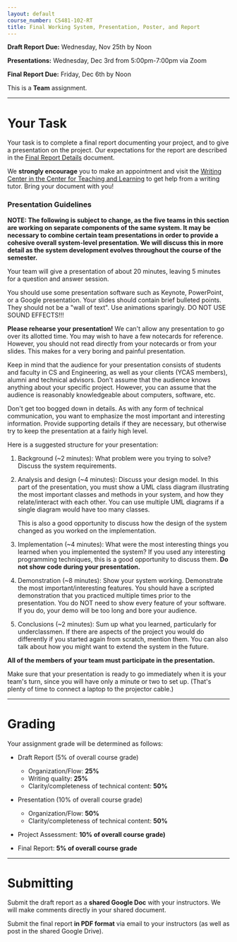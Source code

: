```yaml
---
layout: default
course_number: CS481-102-RT
title: Final Working System, Presentation, Poster, and Report
---
```


**Draft Report Due:** Wednesday, Nov 25th by Noon

**Presentations:** Wednesday, Dec 3rd from 5:00pm-7:00pm via Zoom

**Final Report Due:** Friday, Dec 6th by Noon

This is a **Team** assignment.

--- --- --- --- --- --- --- --- --- --- --- --- --- --- --- --- --- --- --- --- --- --- --- ---



# Your Task

Your task is to complete a final report documenting your project, and to give a presentation on the project. Our expectations for the report are described in the [Final Report Details](finalreport.html) document.

We **strongly encourage** you to make an appointment and visit the [Writing Center in the Center for Teaching and Learning](http://www.ycp.edu/offices-and-services/center-for-teaching-and-learning/writing-center/) to get help from a writing tutor. Bring your document with you!

### Presentation Guidelines

**NOTE: The following is subject to change, as the five teams in this section are working on separate components of the same system.  It may be necessary to combine certain team presentations in order to provide a cohesive overall system-level presentation.  We will discuss this in more detail as the system development evolves throughout the course of the semester.**

Your team will give a presentation of about 20 minutes, leaving 5 minutes for a question and answer session.

You should use some presentation software such as Keynote, PowerPoint, or a Google presentation. Your slides should contain brief bulleted points. They should not be a "wall of text". Use animations sparingly. DO NOT USE SOUND EFFECTS!!!

**Please rehearse your presentation!** We can't allow any presentation to go over its allotted time. You may wish to have a few notecards for reference. However, you should not read directly from your notecards or from your slides. This makes for a very boring and painful presentation.

Keep in mind that the audience for your presentation consists of students and faculty in CS and Engineering, as well as your clients (YCAS members), alumni and technical advisors. Don't assume that the audience knows anything about your specific project. However, you can assume that the audience is reasonably knowledgeable about computers, software, etc.

Don't get too bogged down in details. As with any form of technical communication, you want to emphasize the most important and interesting information. Provide supporting details if they are necessary, but otherwise try to keep the presentation at a fairly high level.

Here is a suggested structure for your presentation:

1.  Background (\~2 minutes): What problem were you trying to solve? Discuss the system requirements.

2.  Analysis and design (\~4 minutes): Discuss your design model. In this part of the presentation, you must show a UML class diagram illustrating the most important classes and methods in your system, and how they relate/interact with each other. You can use multiple UML diagrams if a single diagram would have too many classes.

    This is also a good opportunity to discuss how the design of the system changed as you worked on the implementation.

3.  Implementation (\~4 minutes): What were the most interesting things you learned when you implemented the system? If you used any interesting programming techniques, this is a good opportunity to discuss them. **Do not show code during your presentation.**

4.  Demonstration (\~8 minutes): Show your system working. Demonstrate the most important/interesting features. You should have a scripted demonstration that you practiced multiple times prior to the presentation. You do NOT need to show every feature of your software. If you do, your demo will be too long and bore your audience.

5.  Conclusions (\~2 minutes): Sum up what you learned, particularly for underclassmen. If there are aspects of the project you would do differently if you started again from scratch, mention them. You can also talk about how you might want to extend the system in the future.

**All of the members of your team must participate in the presentation.**

Make sure that your presentation is ready to go immediately when it is your team's turn, since you will have only a minute or two to set up. (That's plenty of time to connect a laptop to the projector cable.)

--- --- --- --- --- --- --- --- --- --- --- --- --- --- --- --- --- --- --- --- --- --- --- ---



# Grading

Your assignment grade will be determined as follows:

-   Draft Report (5% of overall course grade)
    -   Organization/Flow: **25%**
    -   Writing quality: **25%**
    -   Clarity/completeness of technical content: **50%**

-   Presentation (10% of overall course grade)
    -   Organization/Flow: **50%**
    -   Clarity/completeness of technical content: **50%**

-   Project Assessment: **10% of overall course grade)**

-   Final Report: **5% of overall course grade**

--- --- --- --- --- --- --- --- --- --- --- --- --- --- --- --- --- --- --- --- --- --- --- ---



# Submitting

Submit the draft report as a **shared Google Doc** with your instructors.
We will make comments directly in your shared document.

Submit the final report **in PDF format** via email to your instructors (as well as post in the shared Google Drive).
